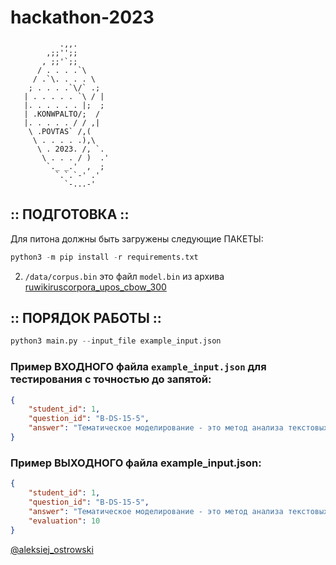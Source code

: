 # hackathon-2023

```
           .,,.    
        ,;;'';;    
       , ;;'`;;    
      / . . . .`\    
     / .`\. . . . \    
    ; . . . .`\/` .;    
   | . . . . . `\ / |    
   |. . . . . . |;  ;    
   | .KONWPALTO/;  /    
   |. . . . . / / ,|    
    \ .POVTAS` /,(    
     \ . . . . .),\    
      \ . 2023. /, `.    
       \ . . . / )  .'    
        `._ _.'  ,  ;     
          `.`.`-' .'     
            `-...-'    
``` 
    
## :: ПОДГОТОВКА ::    
    
Для питона должны быть загружены следующие ПАКЕТЫ:    
    
```python
python3 -m pip install -r requirements.txt    
```
    
2) `/data/corpus.bin` это файл `model.bin` из архива    
[ruwikiruscorpora_upos_cbow_300](https://rusvectores.org/en/models/#ruwikiruscorpora_upos_cbow_300_10_2021)
    
## :: ПОРЯДОК РАБОТЫ ::    
   
```python
python3 main.py --input_file example_input.json    
```
    
### Пример ВХОДНОГО файла `example_input.json` для тестирования с точностью до запятой:    

```json    
{        
    "student_id": 1,        
    "question_id": "B-DS-15-5",        
    "answer": "Тематическое моделирование - это метод анализа текстовых данных, который позволяет выделить скрытые темы и понимать, какие слова и фразы связаны с этими темами. "        
}        
```

### Пример ВЫХОДНОГО файла example_input.json:    

```json
{    
    "student_id": 1,    
    "question_id": "B-DS-15-5",    
    "answer": "Тематическое моделирование - это метод анализа текстовых данных, который позволяет выделить скрытые темы и понимать, какие слова и фразы связаны с этими темами. ",
    "evaluation": 10    
}    
```

[@aleksiej_ostrowski](https://t.me/aleksiej_ostrowski)
